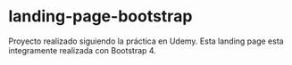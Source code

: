 # landing-page-bootstrap
Proyecto realizado siguiendo la práctica en Udemy. Esta landing page esta integramente realizada con Bootstrap 4. 
